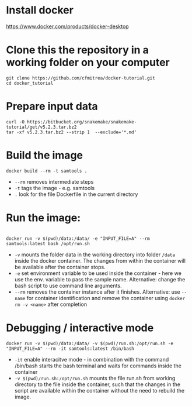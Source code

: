 
# Install docker

https://www.docker.com/products/docker-desktop

# Clone this the repository in a working folder on your computer

```
git clone https://github.com/cfmitrea/docker-tutorial.git
cd docker_tutorial

```

# Prepare input data

```
curl -O https://bitbucket.org/snakemake/snakemake-tutorial/get/v5.2.3.tar.bz2
tar -xf v5.2.3.tar.bz2 --strip 1  --exclude='*.md'  
```


# Build the image
```
docker build --rm -t samtools .       
```
- `--rm` removes intermediate steps
- `-t` tags the image - e.g. samtools
-  `.` look for the file Dockerfile in the current directory 


# Run the image:

```

docker run -v $(pwd)/data:/data/ -e "INPUT_FILE=A" --rm samtools:latest bash /opt/run.sh
```

 - `-v` mounts the folder data in the working directory into folder ``/data`` inside the docker container. The changes from within the container will be available after the container stops. 
 - `-e` set environment variable to be used inside the container  - here we use the env. variable to pass the sample name. Alternative: change the bash script to use command line arguments. 
 - `--rm` removes the container instance after it finishes. Alternative: use ``--name`` for container identification and remove the container using ``docker rm -v <name>`` after completion

# Debugging / interactive mode


```
docker run -v $(pwd)/data:/data/ -v $(pwd)/run.sh:/opt/run.sh -e "INPUT_FILE=A" --rm -it samtools:latest /bin/bash
```

 - `-it` enable interacitve mode - in combination with the command /bin/bash starts the bash terminal and waits for commands inside the container
 - `-v $(pwd)/run.sh:/opt/run.sh` mounts the file run.sh from working directory to the file inside the container, such that the changes in the script are available within the container without the need to rebuild the image. 
